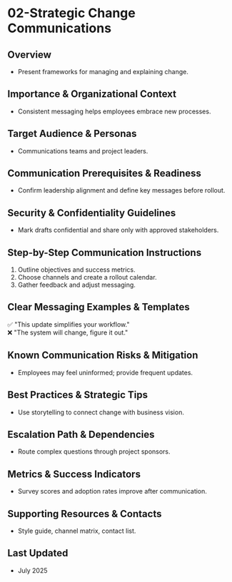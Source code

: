 # 02-Strategic Change Communications

## Overview
- Present frameworks for managing and explaining change.

## Importance & Organizational Context
- Consistent messaging helps employees embrace new processes.

## Target Audience & Personas
- Communications teams and project leaders.

## Communication Prerequisites & Readiness
- Confirm leadership alignment and define key messages before rollout.

## Security & Confidentiality Guidelines
- Mark drafts confidential and share only with approved stakeholders.

## Step-by-Step Communication Instructions
1. Outline objectives and success metrics.
2. Choose channels and create a rollout calendar.
3. Gather feedback and adjust messaging.

## Clear Messaging Examples & Templates
✅ "This update simplifies your workflow."  
❌ "The system will change, figure it out."

## Known Communication Risks & Mitigation
- Employees may feel uninformed; provide frequent updates.

## Best Practices & Strategic Tips
- Use storytelling to connect change with business vision.

## Escalation Path & Dependencies
- Route complex questions through project sponsors.

## Metrics & Success Indicators
- Survey scores and adoption rates improve after communication.

## Supporting Resources & Contacts
- Style guide, channel matrix, contact list.

## Last Updated
- July 2025

